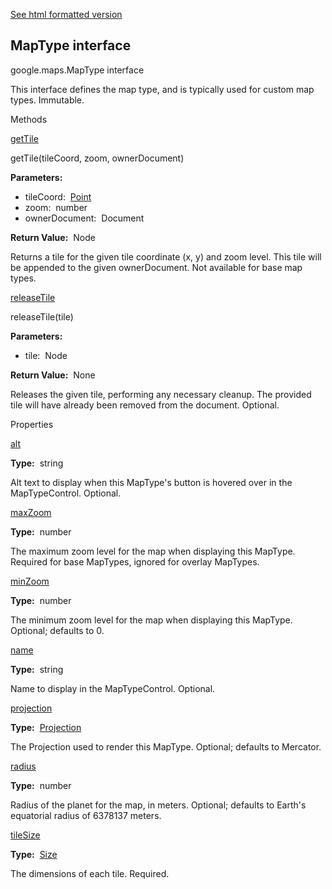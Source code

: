 [See html formatted version](https://huasofoundries.github.io/google-maps-documentation/MapType.html)


MapType interface
-----------------

google.maps.MapType interface

This interface defines the map type, and is typically used for custom map types. Immutable.

Methods

[getTile](#MapType.getTile)

getTile(tileCoord, zoom, ownerDocument)

**Parameters:** 

*   tileCoord:  [Point](Point.md)
*   zoom:  number
*   ownerDocument:  Document

**Return Value:**  Node

Returns a tile for the given tile coordinate (x, y) and zoom level. This tile will be appended to the given ownerDocument. Not available for base map types.

[releaseTile](#MapType.releaseTile)

releaseTile(tile)

**Parameters:** 

*   tile:  Node

**Return Value:**  None

Releases the given tile, performing any necessary cleanup. The provided tile will have already been removed from the document. Optional.

Properties

[alt](#MapType.alt)

**Type:**  string

Alt text to display when this MapType's button is hovered over in the MapTypeControl. Optional.

[maxZoom](#MapType.maxZoom)

**Type:**  number

The maximum zoom level for the map when displaying this MapType. Required for base MapTypes, ignored for overlay MapTypes.

[minZoom](#MapType.minZoom)

**Type:**  number

The minimum zoom level for the map when displaying this MapType. Optional; defaults to 0.

[name](#MapType.name)

**Type:**  string

Name to display in the MapTypeControl. Optional.

[projection](#MapType.projection)

**Type:**  [Projection](Projection.md)

The Projection used to render this MapType. Optional; defaults to Mercator.

[radius](#MapType.radius)

**Type:**  number

Radius of the planet for the map, in meters. Optional; defaults to Earth's equatorial radius of 6378137 meters.

[tileSize](#MapType.tileSize)

**Type:**  [Size](Size.md)

The dimensions of each tile. Required.
